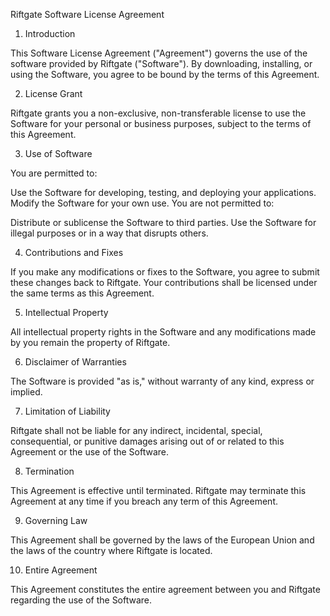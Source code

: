 Riftgate Software License Agreement

1. Introduction

This Software License Agreement ("Agreement") governs the use of the software provided by Riftgate ("Software"). By downloading, installing, or using the Software, you agree to be bound by the terms of this Agreement.

2. License Grant

Riftgate grants you a non-exclusive, non-transferable license to use the Software for your personal or business purposes, subject to the terms of this Agreement.

3. Use of Software

You are permitted to:

Use the Software for developing, testing, and deploying your applications.
Modify the Software for your own use.
You are not permitted to:

Distribute or sublicense the Software to third parties.
Use the Software for illegal purposes or in a way that disrupts others.

4. Contributions and Fixes

If you make any modifications or fixes to the Software, you agree to submit these changes back to Riftgate. Your contributions shall be licensed under the same terms as this Agreement.

5. Intellectual Property

All intellectual property rights in the Software and any modifications made by you remain the property of Riftgate.

6. Disclaimer of Warranties

The Software is provided "as is," without warranty of any kind, express or implied.

7. Limitation of Liability

Riftgate shall not be liable for any indirect, incidental, special, consequential, or punitive damages arising out of or related to this Agreement or the use of the Software.

8. Termination

This Agreement is effective until terminated. Riftgate may terminate this Agreement at any time if you breach any term of this Agreement.

9. Governing Law

This Agreement shall be governed by the laws of the European Union and the laws of the country where Riftgate is located.

10. Entire Agreement

This Agreement constitutes the entire agreement between you and Riftgate regarding the use of the Software.